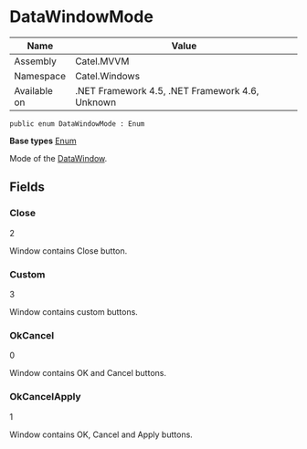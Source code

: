 

# DataWindowMode

Name|Value
---|---
Assembly|Catel.MVVM
Namespace|Catel.Windows
Available on|.NET Framework 4.5, .NET Framework 4.6, Unknown

```
public enum DataWindowMode : Enum
```

**Base types**
[Enum]()


Mode of the [DataWindow](#).



## Fields

### Close
2

Window contains Close button.



### Custom
3

Window contains custom buttons.



### OkCancel
0

Window contains OK and Cancel buttons.



### OkCancelApply
1

Window contains OK, Cancel and Apply buttons.



